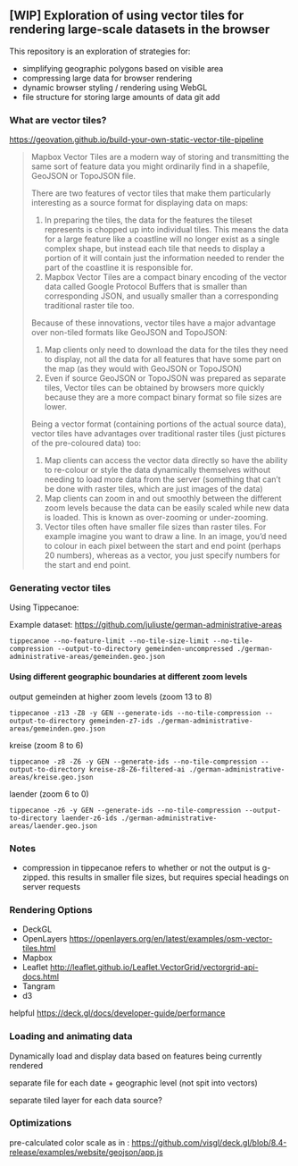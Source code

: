 ## [WIP] Exploration of using vector tiles for rendering large-scale datasets in the browser

This repository is an exploration of strategies for:
- simplifying geographic polygons based on visible area
- compressing large data for browser rendering
- dynamic browser styling / rendering using WebGL
- file structure for storing large amounts of data
git add 
### What are vector tiles?
https://geovation.github.io/build-your-own-static-vector-tile-pipeline


> Mapbox Vector Tiles are a modern way of storing and transmitting the same sort of feature data you might ordinarily find in a shapefile, GeoJSON or TopoJSON file.
>
>There are two features of vector tiles that make them particularly interesting as a source format for displaying data on maps:
>
> 1. In preparing the tiles, the data for the features the tileset represents is chopped up into individual tiles. This means the data for a large feature like a coastline will no longer exist as a single complex shape, but instead each tile that needs to display a portion of it will contain just the information needed to render the part of the coastline it is responsible for.
> 2. Mapbox Vector Tiles are a compact binary encoding of the vector data called Google Protocol Buffers that is smaller than corresponding JSON, and usually smaller than a corresponding traditional raster tile too.
>
>Because of these innovations, vector tiles have a major advantage over non-tiled formats like GeoJSON and TopoJSON:
>
> 1. Map clients only need to download the data for the tiles they need to display, not all the data for all features that have some part on the map (as they would with GeoJSON or TopoJSON)
> 2. Even if source GeoJSON or TopoJSON was prepared as separate tiles, Vector tiles can be obtained by browsers more quickly because they are a more compact binary format so file sizes are lower.
>
> Being a vector format (containing portions of the actual source data), vector tiles have advantages over traditional raster tiles (just pictures of the pre-coloured data) too:
>
> 1. Map clients can access the vector data directly so have the ability to re-colour or style the data dynamically themselves without needing to load more data from the server (something that can’t be done with raster tiles, which are just images of the data)
> 2. Map clients can zoom in and out smoothly between the different zoom levels because the data can be easily scaled while new data is loaded. This is known as over-zooming or under-zooming.
> 3. Vector tiles often have smaller file sizes than raster tiles. For example imagine you want to draw a line. In an image, you’d need to colour in each pixel between the start and end point (perhaps 20 numbers), whereas as a vector, you just specify numbers for the start and end point.


### Generating vector tiles

Using Tippecanoe:

Example dataset: https://github.com/juliuste/german-administrative-areas

```
tippecanoe --no-feature-limit --no-tile-size-limit --no-tile-compression --output-to-directory gemeinden-uncompressed ./german-administrative-areas/gemeinden.geo.json
```

#### Using different geographic boundaries at different zoom levels
output gemeinden at higher zoom levels (zoom 13 to 8)
```
tippecanoe -z13 -Z8 -y GEN --generate-ids --no-tile-compression --output-to-directory gemeinden-z7-ids ./german-administrative-areas/gemeinden.geo.json
```

kreise (zoom 8 to 6)
```
tippecanoe -z8 -Z6 -y GEN --generate-ids --no-tile-compression --output-to-directory kreise-z8-Z6-filtered-ai ./german-administrative-areas/kreise.geo.json
```

laender (zoom 6 to 0)
```
tippecanoe -z6 -y GEN --generate-ids --no-tile-compression --output-to-directory laender-z6-ids ./german-administrative-areas/laender.geo.json
```



### Notes
- compression in tippecanoe refers to whether or not the output is g-zipped. this results in smaller file sizes, but requires special headings on server requests


### Rendering Options
- DeckGL 
- OpenLayers https://openlayers.org/en/latest/examples/osm-vector-tiles.html
- Mapbox 
- Leaflet http://leaflet.github.io/Leaflet.VectorGrid/vectorgrid-api-docs.html
- Tangram
- d3 

helpful https://deck.gl/docs/developer-guide/performance

### Loading and animating data
Dynamically load and display data based on features being currently rendered

separate file for each date + geographic level (not spit into vectors)

separate tiled layer for each data source?

### Optimizations
pre-calculated color scale as in : https://github.com/visgl/deck.gl/blob/8.4-release/examples/website/geojson/app.js
